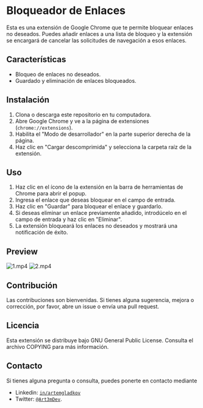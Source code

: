 # Bloqueador de Enlaces

Esta es una extensión de Google Chrome que te permite bloquear enlaces no deseados. Puedes añadir enlaces a una lista de bloqueo y la extensión se encargará de cancelar las solicitudes de navegación a esos enlaces.

## Características

- Bloqueo de enlaces no deseados.
- Guardado y eliminación de enlaces bloqueados.

## Instalación

1. Clona o descarga este repositorio en tu computadora.
2. Abre Google Chrome y ve a la página de extensiones (`chrome://extensions`).
3. Habilita el "Modo de desarrollador" en la parte superior derecha de la página.
4. Haz clic en "Cargar descomprimida" y selecciona la carpeta raíz de la extensión.

## Uso

1. Haz clic en el ícono de la extensión en la barra de herramientas de Chrome para abrir el popup.
2. Ingresa el enlace que deseas bloquear en el campo de entrada.
3. Haz clic en "Guardar" para bloquear el enlace y guardarlo.
4. Si deseas eliminar un enlace previamente añadido, introdúcelo en el campo de entrada y haz clic en "Eliminar".
5. La extensión bloqueará los enlaces no deseados y mostrará una notificación de éxito.

## Preview

![1.mp4](https://gyazo.com/dd428161752c7b43093665310129a39b)
![2.mp4](https://gyazo.com/1402b348c6733bda695926b569ab6bb3)

## Contribución

Las contribuciones son bienvenidas. Si tienes alguna sugerencia, mejora o corrección, por favor, abre un issue o envía una pull request.

## Licencia

Esta extensión se distribuye bajo GNU General Public License. Consulta el archivo COPYING para más información.

## Contacto

Si tienes alguna pregunta o consulta, puedes ponerte en contacto mediante

- Linkedin: [`in/artemgladkov`](https://www.linkedin.com/in/artemgladkov/)
- Twitter: [`@Art3mDev`](https://twitter.com/Art3mDev).
